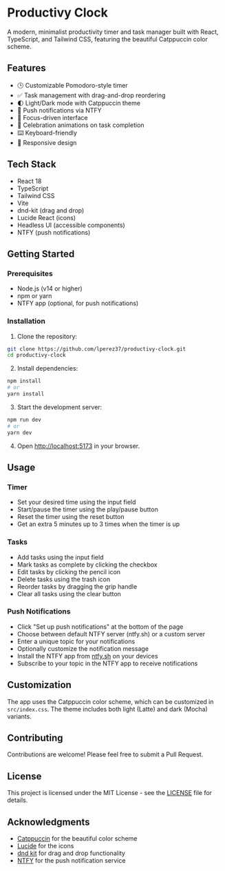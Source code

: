 # Productivy Clock

A modern, minimalist productivity timer and task manager built with React, TypeScript, and Tailwind CSS, featuring the beautiful Catppuccin color scheme.

## Features

- 🕒 Customizable Pomodoro-style timer
- ✅ Task management with drag-and-drop reordering
- 🌓 Light/Dark mode with Catppuccin theme
- 🎯 Push notifications via NTFY
- 🎯 Focus-driven interface
- 🎉 Celebration animations on task completion
- ⌨️ Keyboard-friendly
- 📱 Responsive design

## Tech Stack

- React 18
- TypeScript
- Tailwind CSS
- Vite
- dnd-kit (drag and drop)
- Lucide React (icons)
- Headless UI (accessible components)
- NTFY (push notifications)

## Getting Started

### Prerequisites

- Node.js (v14 or higher)
- npm or yarn
- NTFY app (optional, for push notifications)

### Installation

1. Clone the repository:
```bash
git clone https://github.com/lperez37/productivy-clock.git
cd productivy-clock
```

2. Install dependencies:
```bash
npm install
# or
yarn install
```

3. Start the development server:
```bash
npm run dev
# or
yarn dev
```

4. Open [http://localhost:5173](http://localhost:5173) in your browser.

## Usage

### Timer
- Set your desired time using the input field
- Start/pause the timer using the play/pause button
- Reset the timer using the reset button
- Get an extra 5 minutes up to 3 times when the timer is up

### Tasks
- Add tasks using the input field
- Mark tasks as complete by clicking the checkbox
- Edit tasks by clicking the pencil icon
- Delete tasks using the trash icon
- Reorder tasks by dragging the grip handle
- Clear all tasks using the clear button

### Push Notifications
- Click "Set up push notifications" at the bottom of the page
- Choose between default NTFY server (ntfy.sh) or a custom server
- Enter a unique topic for your notifications
- Optionally customize the notification message
- Install the NTFY app from [ntfy.sh](https://ntfy.sh/) on your devices
- Subscribe to your topic in the NTFY app to receive notifications

## Customization

The app uses the Catppuccin color scheme, which can be customized in `src/index.css`. The theme includes both light (Latte) and dark (Mocha) variants.

## Contributing

Contributions are welcome! Please feel free to submit a Pull Request.

## License

This project is licensed under the MIT License - see the [LICENSE](LICENSE) file for details.

## Acknowledgments

- [Catppuccin](https://github.com/catppuccin/catppuccin) for the beautiful color scheme
- [Lucide](https://lucide.dev/) for the icons
- [dnd kit](https://dndkit.com/) for drag and drop functionality
- [NTFY](https://ntfy.sh/) for the push notification service 